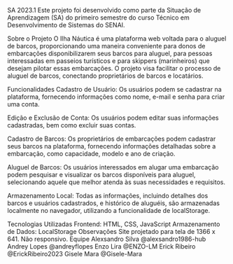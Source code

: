 SA 2023.1
Este projeto foi desenvolvido como parte da Situação de Aprendizagem (SA) do primeiro semestre do curso Técnico em Desenvolvimento de Sistemas do SENAI.

Sobre o Projeto
O Ilha Náutica é uma plataforma web voltada para o aluguel de barcos, proporcionando uma maneira conveniente para donos de embarcações disponibilizarem seus barcos para aluguel, para pessoas interessadas em passeios turísticos e para skippers (marinheiros) que desejam pilotar essas embarcações. O projeto visa facilitar o processo de aluguel de barcos, conectando proprietários de barcos e locatários.

Funcionalidades
Cadastro de Usuário: Os usuários podem se cadastrar na plataforma, fornecendo informações como nome, e-mail e senha para criar uma conta.

Edição e Exclusão de Conta: Os usuários podem editar suas informações cadastradas, bem como excluir suas contas.

Cadastro de Barcos: Os proprietários de embarcações podem cadastrar seus barcos na plataforma, fornecendo informações detalhadas sobre a embarcação, como capacidade, modelo e ano de criação.

Aluguel de Barcos: Os usuários interessados em alugar uma embarcação podem pesquisar e visualizar os barcos disponíveis para aluguel, selecionando aquele que melhor atenda às suas necessidades e requisitos.

Armazenamento Local: Todas as informações, incluindo detalhes dos barcos e usuários cadastrados, e histórico de aluguéis, são armazenadas localmente no navegador, utilizando a funcionalidade de localStorage.

Tecnologias Utilizadas
Frontend: HTML, CSS, JavaScript
Armazenamento de Dados: LocalStorage
Observações
Site projetado para tela de 1366 x 641. Não responsivo.
Equipe
Alexsandro Silva @alexsandro1986-hub
Andrey Lopes @andreyflopes
Enzo Lira @ENZO-LM
Erick Ribeiro @ErickRibeiro2023
Gisele Mara @Gisele-Mara
